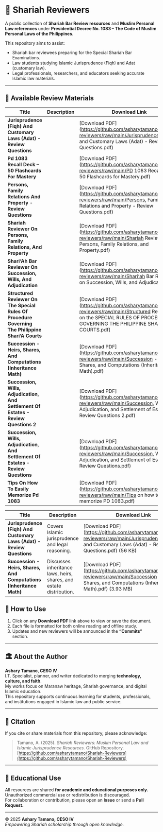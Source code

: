 # 📘 Shariah Reviewers

A public collection of **Shariah Bar Review resources** and **Muslim Personal Law references** under **Presidential Decree No. 1083 – The Code of Muslim Personal Laws of the Philippines**.

This repository aims to assist:
- Shariah bar reviewees preparing for the Special Shariah Bar Examinations.  
- Law students studying Islamic Jurisprudence (Fiqh) and Adat (customary law).  
- Legal professionals, researchers, and educators seeking accurate Islamic law materials.

---

## 📂 Available Review Materials

| Title | Description | Download Link |
|-------|--------------|----------------|
| **Jurisprudence (Fiqh) And Customary Laws (Adat) - Review Questions** | | [Download PDF](https://github.com/asharytamano/shariah-reviewers/raw/main/Jurisprudence (Fiqh) and Customary Laws (Adat) - Review Questions.pdf) |
| **Pd 1083 Recall Deck – 50 Flashcards For Mastery** | | [Download PDF](https://github.com/asharytamano/shariah-reviewers/raw/main/PD 1083 Recall Deck – 50 Flashcards for Mastery.pdf) |
| **Persons, Family Relations And Property - Review Questions** | | [Download PDF](https://github.com/asharytamano/shariah-reviewers/raw/main/Persons, Family Relations and Property - Review Questions.pdf) |
| **Shariah Reviewer On Persons, Family Relations, And Property** | | [Download PDF](https://github.com/asharytamano/shariah-reviewers/raw/main/Shariah Reviewer on Persons, Family Relations, and Property.pdf) |
| **Shari‘Ah Bar Reviewer On Succession, Wills, And Adjudication** | | [Download PDF](https://github.com/asharytamano/shariah-reviewers/raw/main/Shari‘ah Bar Reviewer on Succession, Wills, and Adjudication.pdf) |
| **Structured Reviewer On The Special Rules Of Procedure Governing The Philippine Shari’A Courts** | | [Download PDF](https://github.com/asharytamano/shariah-reviewers/raw/main/Structured Reviewer on the SPECIAL RULES OF PROCEDURE GOVERNING THE PHILIPPINE SHARI’A COURTS.pdf) |
| **Succession - Heirs, Shares, And Computations (Inheritance Math)** | | [Download PDF](https://github.com/asharytamano/shariah-reviewers/raw/main/Succession - Heirs, Shares, and Computations (Inheritance Math).pdf) |
| **Succession, Wills, Adjudication, And Settlement Of Estates - Review Questions 2** | | [Download PDF](https://github.com/asharytamano/shariah-reviewers/raw/main/Succession, Wills, Adjudication, and Settlement of Estates - Review Questions 2.pdf) |
| **Succession, Wills, Adjudication, And Settlement Of Estates - Review Questions** | | [Download PDF](https://github.com/asharytamano/shariah-reviewers/raw/main/Succession, Wills, Adjudication, and Settlement of Estates - Review Questions.pdf) |
| **Tips On How To Easily Memorize Pd 1083** | | [Download PDF](https://github.com/asharytamano/shariah-reviewers/raw/main/Tips on how to easily memorize PD 1083.pdf) |

| Title | Description | Download Link |
|-------|--------------|----------------|
| **Jurisprudence (Fiqh) And Customary Laws (Adat) - Review Questions** | Covers Islamic jurisprudence and legal reasoning. | [Download PDF](https://github.com/asharytamano/shariah-reviewers/raw/main/Jurisprudence (Fiqh) and Customary Laws (Adat) - Review Questions.pdf) (56 KB) |
| **Succession - Heirs, Shares, And Computations (Inheritance Math)** | Discusses inheritance laws, heirs, shares, and estate distribution. | [Download PDF](https://github.com/asharytamano/shariah-reviewers/raw/main/Succession - Heirs, Shares, and Computations (Inheritance Math).pdf) (3.93 MB) |

## 🧭 How to Use

1. Click on any **Download PDF** link above to view or save the document.  
2. Each file is formatted for both online reading and offline study.  
3. Updates and new reviewers will be announced in the **“Commits”** section.

---

## 🏛️ About the Author

**Ashary Tamano, CESO IV**  
I.T. Specialist, planner, and writer dedicated to merging **technology, culture, and faith**.  
My works focus on Maranaw heritage, Shariah governance, and digital Islamic education.  
This repository supports continuous learning for students, professionals, and institutions engaged in Islamic law and public service.

---

## 🔖 Citation

If you cite or share materials from this repository, please acknowledge:

> Tamano, A. (2025). *Shariah Reviewers: Muslim Personal Law and Islamic Jurisprudence Resources.* GitHub Repository.  
> [https://github.com/asharytamano/Shariah-Reviewers](https://github.com/asharytamano/Shariah-Reviewers)

---

## 🕋 Educational Use

All resources are shared **for academic and educational purposes only.**  
Unauthorized commercial use or redistribution is discouraged.  
For collaboration or contribution, please open an **Issue** or send a **Pull Request.**

---

© 2025 **Ashary Tamano, CESO IV**  
*Empowering Shariah scholarship through open knowledge.*

